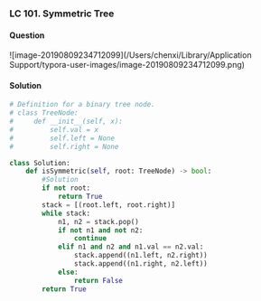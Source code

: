 ### LC 101. Symmetric Tree

#### Question

![image-20190809234712099](/Users/chenxi/Library/Application Support/typora-user-images/image-20190809234712099.png)



#### Solution

```python
# Definition for a binary tree node.
# class TreeNode:
#     def __init__(self, x):
#         self.val = x
#         self.left = None
#         self.right = None

class Solution:
    def isSymmetric(self, root: TreeNode) -> bool:
        #Solution
        if not root:
            return True
        stack = [(root.left, root.right)]
        while stack:
            n1, n2 = stack.pop()
            if not n1 and not n2:
                continue
            elif n1 and n2 and n1.val == n2.val:
                stack.append((n1.left, n2.right))
                stack.append((n1.right, n2.left))
            else:
                return False
        return True
```

